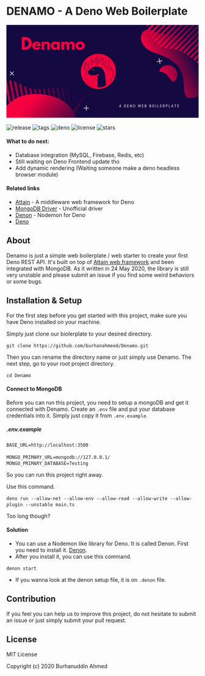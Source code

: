 # DENAMO - A Deno Web Boilerplate

<div align='center'>

[![denamo](/public/header.jpg)](.)

</div>

![release](https://badgen.net/github/release/burhanahmeed/Denamo)
![tags](https://badgen.net/github/tags/burhanahmeed/Denamo)
![deno](https://badgen.net/badge/Deno/Latest/green)
![license](https://badgen.net/github/license/burhanahmeed/Denamo)
![stars](https://badgen.net/github/stars/burhanahmeed/Denamo)


#### What to do next: 
- Database integration (MySQL, Firebase, Redis, etc)
- Still waiting on Deno Frontend update tho
- Add dynamic rendering (Waiting someone make a deno headless browser module)

#### Related links
- [Attain](https://deno.land/x/attain) - A middleware web framework for Deno
- [MongoDB Driver](https://deno.land/x/mongo) - Unofficial driver
- [Denon](https://deno.land/x/denon) - Nodemon for Deno
- [Deno](https://deno.land)

## About
Denamo is just a simple web boilerplate / web starter to create your first Deno REST API. It's built on top of [Attain web framework](https://deno.land/x/attain) and been integrated with MongoDB.
As it written in 24 May 2020, the library is still very unstable and please submit an issue if you find some weird behaviors or some bugs.


## Installation & Setup
For the first step before you get started with this project, make sure you have Deno installed on your machine.

Simply just clone our biolerplate to your desired directory.
```
git clone https://github.com/burhanahmeed/Denamo.git
```
Then you can rename the directory name or just simply use Denamo. The next step, go to your root project directory.
```
cd Denamo
```

#### Connect to MongoDB
Before you can run this project, you need to setup a mongoDB and get it connected with Denamo.
Create an `.env` file and put your database credentials into it. Simply just copy it from `.env.example`.

##### .env.example
```
BASE_URL=http://localhost:3500

MONGO_PRIMARY_URL=mongodb://127.0.0.1/
MONGO_PRIMARY_DATABASE=Testing
```
So you can run this project right away.

Use this command.
```
deno run --allow-net --allow-env --allow-read --allow-write --allow-plugin --unstable main.ts
```
Too long though?

#### Solution
- You can use a Nodemon like library for Deno. It is called Denon. First you need to install it. [Denon](https://deno.land/x/denon).
- After you install it, you can use this command.
```
denon start
```
- If you wanna look at the denon setup file, it is on `.denon` file.



## Contribution
If you feel you can help us to improve this project, do not hesitate to submit an issue or just simply submit your pull request.


## License
MIT License

Copyright (c) 2020 Burhanuddin Ahmed
